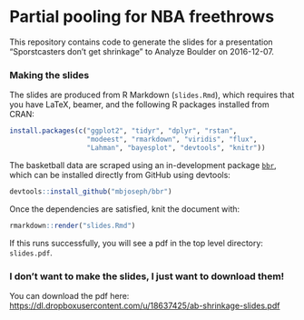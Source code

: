 Partial pooling for NBA freethrows
================

This repository contains code to generate the slides for a presentation
“Sporstcasters don’t get shrinkage” to Analyze Boulder on 2016-12-07.

### Making the slides

The slides are produced from R Markdown (`slides.Rmd`), which requires
that you have LaTeX, beamer, and the following R packages installed from
CRAN:

``` r
install.packages(c("ggplot2", "tidyr", "dplyr", "rstan", 
                   "modeest", "rmarkdown", "viridis", "flux", 
                   "Lahman", "bayesplot", "devtools", "knitr"))
```

The basketball data are scraped using an in-development package
[`bbr`](https://www.github.com/mbjoseph/bbr), which can be installed
directly from GitHub using devtools:

``` r
devtools::install_github("mbjoseph/bbr")
```

Once the dependencies are satisfied, knit the document with:

``` r
rmarkdown::render("slides.Rmd")
```

If this runs successfully, you will see a pdf in the top level
directory: `slides.pdf`.

### I don’t want to make the slides, I just want to download them!

You can download the pdf here:
<https://dl.dropboxusercontent.com/u/18637425/ab-shrinkage-slides.pdf>
